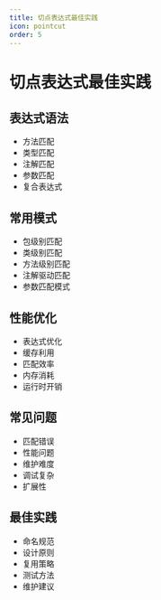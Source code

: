 ```yaml
---
title: 切点表达式最佳实践
icon: pointcut
order: 5
---
```


# 切点表达式最佳实践

## 表达式语法
- 方法匹配
- 类型匹配
- 注解匹配
- 参数匹配
- 复合表达式

## 常用模式
- 包级别匹配
- 类级别匹配
- 方法级别匹配
- 注解驱动匹配
- 参数匹配模式

## 性能优化
- 表达式优化
- 缓存利用
- 匹配效率
- 内存消耗
- 运行时开销

## 常见问题
- 匹配错误
- 性能问题
- 维护难度
- 调试复杂
- 扩展性

## 最佳实践
- 命名规范
- 设计原则
- 复用策略
- 测试方法
- 维护建议

